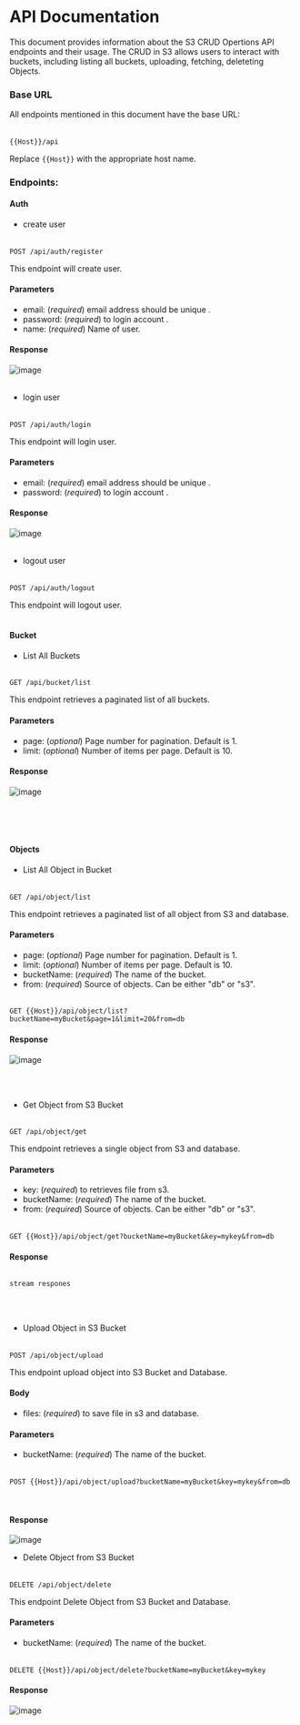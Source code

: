 
# API Documentation

This document provides information about the S3 CRUD Opertions API endpoints and their usage. The CRUD in S3 allows users to interact with buckets, including listing all buckets, uploading, fetching, deleteting Objects.

### Base URL
All endpoints mentioned in this document have the base URL:

######  
    {{Host}}/api     

Replace `{{Host}}` with the appropriate host name.

### Endpoints:
#### Auth
- create user
######  
    POST /api/auth/register
This endpoint will create user.

#### Parameters
- email: (*required*) email address should be unique .
- password: (*required*) to login account .
- name: (*required*) Name of user.

#### Response
![image](https://github.com/iamoxygen/S3-REST-API-node.js/assets/43597178/2c59075b-a167-4ade-8325-2a0ede528c6c)
<br>
<br>

- login user
######  
    POST /api/auth/login
This endpoint will login user.

#### Parameters
- email: (*required*) email address should be unique .
- password: (*required*) to login account .

#### Response
![image](https://github.com/iamoxygen/S3-REST-API-node.js/assets/43597178/8628dfef-0b00-4713-8dd4-39af033d9ee9)
<br>
<br>

- logout user
######  
    POST /api/auth/logout
This endpoint will logout user.
<br>
<br>

#### Bucket
- List All Buckets

######  
    GET /api/bucket/list

This endpoint retrieves a paginated list of all buckets.

#### Parameters
- page: (*optional*) Page number for pagination. Default is 1.
- limit: (*optional*) Number of items per page. Default is 10.

#### Response
![image](https://github.com/iamoxygen/S3-REST-API-node.js/assets/43597178/af83665c-ade2-4bb1-bace-680d2296405e)

<br>
<br>
<br>


#### Objects

- List All Object in Bucket

######  
    GET /api/object/list

This endpoint retrieves a paginated list of all object from S3 and database.

#### Parameters
- page: (*optional*) Page number for pagination. Default is 1.
- limit: (*optional*) Number of items per page. Default is 10.
- bucketName: (*required*) The name of the bucket.
- from: (*required*) Source of objects. Can be either "db" or "s3".

######
    GET {{Host}}/api/object/list?bucketName=myBucket&page=1&limit=20&from=db
    
#### Response
![image](https://github.com/iamoxygen/S3-REST-API-node.js/assets/43597178/84b895dc-c22b-45aa-af5d-dbd420e97882)


<br>
<br> 


- Get Object from S3 Bucket

######  
    GET /api/object/get

This endpoint retrieves a single object from S3 and database.

#### Parameters
- key: (*required*) to retrieves file from s3.
- bucketName: (*required*) The name of the bucket.
- from: (*required*) Source of objects. Can be either "db" or "s3".

######
    GET {{Host}}/api/object/get?bucketName=myBucket&key=mykey&from=db

#### Response
######
    stream respones

<br>
<br> 


- Upload Object in S3 Bucket

######  
    POST /api/object/upload

This endpoint upload object into S3 Bucket and Database.

#### Body
- files: (*required*) to save file in s3 and database.

#### Parameters
- bucketName: (*required*) The name of the bucket.

######
    POST {{Host}}/api/object/upload?bucketName=myBucket&key=mykey&from=db

<br>

#### Response
![image](https://github.com/iamoxygen/S3-REST-API-node.js/assets/43597178/965982d6-8209-435e-a91d-49fcfda0e06b)

- Delete Object from S3 Bucket

######  
    DELETE /api/object/delete

This endpoint Delete Object from S3 Bucket and Database.

#### Parameters
- bucketName: (*required*) The name of the bucket.

######
    DELETE {{Host}}/api/object/delete?bucketName=myBucket&key=mykey

#### Response
![image](https://github.com/iamoxygen/S3-REST-API-node.js/assets/43597178/35e97040-e55a-482f-9311-f3285e5508e5)


